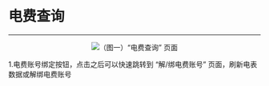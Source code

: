 # 电费查询

---

<center><img src="/images/Docs/UserManual/Functions/HouQin/ElectricMeterQuery/1.png">（图一）“电费查询” 页面</img></center>

1.电费账号绑定按钮，点击之后可以快速跳转到 “解/绑电费账号” 页面，刷新电表数据或解绑电费账号